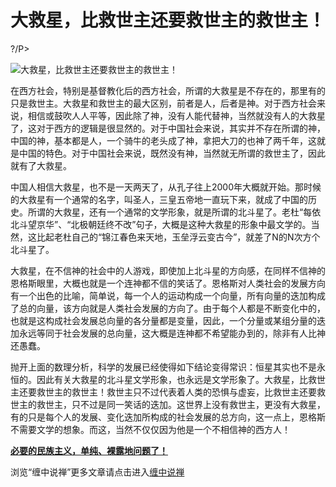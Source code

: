大救星，比救世主还要救世主的救世主！
====

			

?/P>

![大救星，比救世主还要救世主的救世主！](http://simg.sinajs.cn/blog7style/images/common/sg_trans.gif)

                                               

                                               

  在西方社会，特别是基督教化后的西方社会，所谓的大救星是不存在的，那里有的只是救世主。大救星和救世主的最大区别，前者是人，后者是神。对于西方社会来说，相信或鼓吹人人平等，因此除了神，没有人能代替神，当然就没有人的大救星了，这对于西方的逻辑是很显然的。对于中国社会来说，其实并不存在所谓的神，中国的神，基本都是人，一个骑牛的老头成了神，拿把大刀的也神了两千年，这就是中国的特色。对于中国社会来说，既然没有神，当然就无所谓的救世主了，因此就有了大救星。

  中国人相信大救星，也不是一天两天了，从孔子往上2000年大概就开始。那时候的大救星有一个通常的名字，叫圣人，三皇五帝地一直玩下来，就成了中国的历史。所谓的大救星，还有一个通常的文学形象，就是所谓的北斗星了。老杜“每依北斗望京华”、“北极朝廷终不改”句子，大概是这种大救星的形象中最文学的。当然，这比起老杜自己的“锦江春色来天地，玉垒浮云变古今”，就差了N的N次方个北斗星了。

  大救星，在不信神的社会中的人游戏，即使加上北斗星的方向感，在同样不信神的恩格斯眼里，大概也就是一个连神都不信的笑话了。恩格斯对人类社会的发展方向有一个出色的比喻，简单说，每一个人的运动构成一个向量，所有向量的迭加构成了总的向量，该方向就是人类社会发展的方向了。由于每个人都是不断变化中的，也就是这构成社会发展总向量的各分量都是变量，因此，一个分量或某组分量的迭加永远等同于社会发展的总向量，这大概是连神都不希望能办到的，除非有人比神还愚蠢。

  抛开上面的数理分析，科学的发展已经使得如下结论变得常识：恒星其实也不是永恒的。因此有关大救星的北斗星文学形象，也永远是文学形象了。大救星，比救世主还要救世主的救世主！救世主只不过代表着人类的恐惧与虚妄，比救世主还要救世主的救世主，只不过是同一笑话的迭加。这世界上没有救世主，更没有大救星，有的只是每个人的发展、变化迭加所构成的社会发展的总方向，这一点上，恩格斯不需要文学的想象。而这，当然不仅仅因为他是一个不相信神的西方人！

[**必要的民族主义，单纯、裸露地问题了！**](http://blog.sina.com.cn/u/486e105c010002rw)

浏览“缠中说禅”更多文章请点击进入[缠中说禅](http://blog.sina.com.cn/m/chzhshch)
